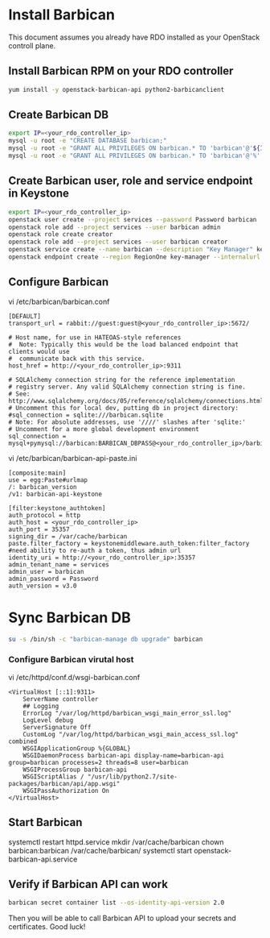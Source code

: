 # Install Barbican

This document assumes you already have RDO installed as your OpenStack controll plane.

## Install Barbican RPM on your RDO controller

```bash
yum install -y openstack-barbican-api python2-barbicanclient
```

## Create Barbican DB

```bash
export IP=<your_rdo_controller_ip>
mysql -u root -e "CREATE DATABASE barbican;"
mysql -u root -e "GRANT ALL PRIVILEGES ON barbican.* TO 'barbican'@'${IP}' IDENTIFIED BY 'BARBICAN_DBPASS';"
mysql -u root -e "GRANT ALL PRIVILEGES ON barbican.* TO 'barbican'@'%' IDENTIFIED BY 'BARBICAN_DBPASS';"
```

## Create Barbican user, role and service endpoint in Keystone

```bash
export IP=<your_rdo_controller_ip>
openstack user create --project services --password Password barbican
openstack role add --project services --user barbican admin
openstack role create creator
openstack role add --project services --user barbican creator
openstack service create --name barbican --description "Key Manager" key-manager
openstack endpoint create --region RegionOne key-manager --internalurl http://${IP}:9311 --publicurl http://${IP}:9311 --adminurl http://${IP}:9311
```

## Configure Barbican

vi /etc/barbican/barbican.conf

```
[DEFAULT]
transport_url = rabbit://guest:guest@<your_rdo_controller_ip>:5672/
```

```
# Host name, for use in HATEOAS-style references
#  Note: Typically this would be the load balanced endpoint that clients would use
#  communicate back with this service.
host_href = http://<your_rdo_controller_ip>:9311
```

```
# SQLAlchemy connection string for the reference implementation
# registry server. Any valid SQLAlchemy connection string is fine.
# See: http://www.sqlalchemy.org/docs/05/reference/sqlalchemy/connections.html#sqlalchemy.create_engine
# Uncomment this for local dev, putting db in project directory:
#sql_connection = sqlite:///barbican.sqlite
# Note: For absolute addresses, use '////' slashes after 'sqlite:'
# Uncomment for a more global development environment
sql_connection = mysql+pymysql://barbican:BARBICAN_DBPASS@<your_rdo_controller_ip>/barbican
```

vi /etc/barbican/barbican-api-paste.ini

```
[composite:main]
use = egg:Paste#urlmap
/: barbican_version
/v1: barbican-api-keystone
```

```
[filter:keystone_authtoken]
auth_protocol = http
auth_host = <your_rdo_controller_ip>
auth_port = 35357
signing_dir = /var/cache/barbican
paste.filter_factory = keystonemiddleware.auth_token:filter_factory
#need ability to re-auth a token, thus admin url
identity_uri = http://<your_rdo_controller_ip>:35357
admin_tenant_name = services
admin_user = barbican
admin_password = Password
auth_version = v3.0
```

# Sync Barbican DB

```bash
su -s /bin/sh -c "barbican-manage db upgrade" barbican
```

### Configure Barbican virutal host

vi  /etc/httpd/conf.d/wsgi-barbican.conf

```
<VirtualHost [::1]:9311> 
    ServerName controller
    ## Logging 
    ErrorLog "/var/log/httpd/barbican_wsgi_main_error_ssl.log" 
    LogLevel debug 
    ServerSignature Off 
    CustomLog "/var/log/httpd/barbican_wsgi_main_access_ssl.log" combined
    WSGIApplicationGroup %{GLOBAL} 
    WSGIDaemonProcess barbican-api display-name=barbican-api group=barbican processes=2 threads=8 user=barbican 
    WSGIProcessGroup barbican-api 
    WSGIScriptAlias / "/usr/lib/python2.7/site-packages/barbican/api/app.wsgi" 
    WSGIPassAuthorization On 
</VirtualHost>
```

## Start Barbican
systemctl restart httpd.service
mkdir /var/cache/barbican 
chown barbican:barbican /var/cache/barbican/ 
systemctl start openstack-barbican-api.service

## Verify if Barbican API can work

```bash
barbican secret container list --os-identity-api-version 2.0
```

Then you will be able to call Barbican API to upload your secrets and certificates. Good luck!

